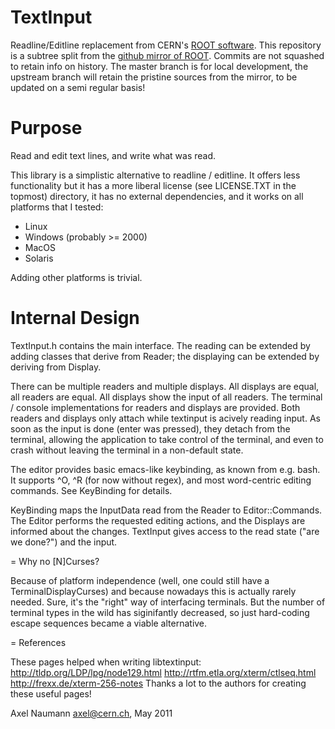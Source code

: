TextInput
=========

Readline/Editline replacement from CERN's [ROOT software](http://root.cern.ch). This repository is a subtree split from the [github mirror of ROOT](https://github.com/root-mirror/root). Commits are not squashed to
retain info on history. The master branch is for local development, the
upstream branch will retain the pristine sources from the mirror, to
be updated on a semi regular basis!

Purpose
=======

Read and edit text lines, and write what was read.

This library is a simplistic alternative to readline / editline. It offers
less functionality but it has a more liberal license (see LICENSE.TXT in
the topmost) directory, it has no external dependencies, and it works on
all platforms that I tested:

- Linux
- Windows (probably >= 2000)
- MacOS
- Solaris

Adding other platforms is trivial.

Internal Design
===============

TextInput.h contains the main interface. The reading can be extended by
adding classes that derive from Reader; the displaying can be extended
by deriving from Display.

There can be multiple readers and multiple displays. All displays are
equal, all readers are equal. All displays show the input of all
readers. The terminal / console implementations for readers and
displays are provided. Both readers and displays only attach while
textinput is acively reading input. As soon as the input is done (enter
was pressed), they detach from the terminal, allowing the application
to take control of the terminal, and even to crash without leaving the
terminal in a non-default state.

The editor provides basic emacs-like keybinding, as known from e.g.
bash. It supports ^O, ^R (for now without regex), and most word-centric
editing commands. See KeyBinding for details.

KeyBinding maps the InputData read from the Reader to Editor::Commands.
The Editor performs the requested editing actions, and the Displays
are informed about the changes. TextInput gives access to the read
state ("are we done?") and the input.

= Why no [N]Curses?

Because of platform independence (well, one could still have a
TerminalDisplayCurses) and because nowadays this is actually rarely
needed. Sure, it's the "right" way of interfacing terminals. But the
number of terminal types in the wild has siginifantly decreased, so
just hard-coding escape sequences became a viable alternative.

= References

These pages helped when writing libtextinput:
http://tldp.org/LDP/lpg/node129.html
http://rtfm.etla.org/xterm/ctlseq.html
http://frexx.de/xterm-256-notes
Thanks a lot to the authors for creating these useful pages!

Axel Naumann <axel@cern.ch>, May 2011


